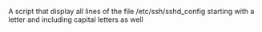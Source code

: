 A script that display all lines of the file /etc/ssh/sshd_config starting with a letter and including capital  letters as well
